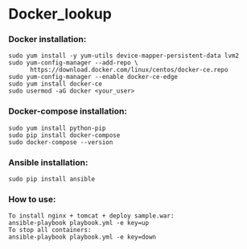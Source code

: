 # Docker_lookup

### Docker installation:
```
sudo yum install -y yum-utils device-mapper-persistent-data lvm2
sudo yum-config-manager --add-repo \
      https://download.docker.com/linux/centos/docker-ce.repo
sudo yum-config-manager --enable docker-ce-edge
sudo yum install docker-ce
sudo usermod -aG docker <your_user>
```

### Docker-compose installation:
```
sudo yum install python-pip
sudo pip install docker-compose
sudo docker-compose --version
```

### Ansible installation:
```
sudo pip install ansible
```

### How to use:
```
To install nginx + tomcat + deploy sample.war:
ansible-playbook playbook.yml -e key=up
To stop all containers:
ansible-playbook playbook.yml -e key=down
```
